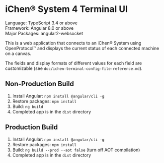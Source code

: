 iChen® System 4 Terminal UI
==========================

Language: TypeScript 3.4 or above  
Framework: Angular 8.0 or above  
Major Packages: angular2-websocket

This is a web application that connects to an iChen® System using OpenProtocol™
and displays the current status of each connected machine on a canvas.

The fields and display formats of different values for each field are customizable
(see `doc/ichen-terminal-config-file-reference.md`).

Non-Production Build
-------------------

1. Install Angular: `npm install @angular/cli -g`
2. Restore packages: `npm install`
3. Build: `ng build`
4. Completed app is in the `dist` directory

Production Build
----------------

1. Install Angular: `npm install @angular/cli -g`
2. Restore packages: `npm install`
3. Build: `ng build --prod --aot false` (turn off AOT compilation)
4. Completed app is in the `dist` directory
